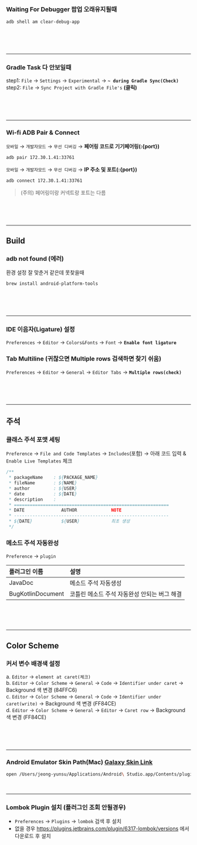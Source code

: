 ### Waiting For Debugger 팝업 오래유지될때
```zsh
adb shell am clear-debug-app
```

<br><br><br>

---

### Gradle Task 다 안보일때
step1: `File` &rarr; `Settings` &rarr; `Experimental` &rarr; **`~ during Gradle Sync(Check)`**  
step2: `File` &rarr; `Sync Project with Gradle File's` **(클릭)**

<br><br><br>

---

### Wi-fi ADB Pair & Connect
`모바일` &rarr; `개발자모드` &rarr; `무선 디버깅` &rarr; **페어링 코드로 기기페어링(:{port})**
```zsh
adb pair 172.30.1.41:33761
```
`모바일` &rarr; `개발자모드` &rarr; `무선 디버깅` &rarr; **IP 주소 및 포트(:{port})**
```zsh
adb connect 172.30.1.41:33761
```
> (주의) 페어링이랑 커넥트랑 포트는 다름

<br><br><br>

---

## Build
### adb not found (에러)
환경 설정 잘 맞춘거 같은데 못찾을때
```zsh
brew install android-platform-tools
````

<br><br><br>

---

### IDE 이음자(Ligature) 설정
`Preferences` &rarr; `Editor` &rarr; `Colors&Fonts` &rarr; `Font` &rarr; **`Enable font ligature`**

### Tab Multiline (귀찮으면 Multiple rows 검색하면 찾기 쉬움)
`Preferences` &rarr; `Editor` &rarr; `General` &rarr; `Editor Tabs` &rarr; **`Multiple rows(check)`**

<br><br><br>

---

## 주석
### 클래스 주석 포맷 세팅
`Preference` &rarr; `File and Code Templates` &rarr; `Includes`(포함) &rarr; 아래 코드 입력 & `Enable Live Templates` 체크  
```java
/**
 * packageName    : ${PACKAGE_NAME}
 * fileName       : ${NAME}
 * author         : ${USER}
 * date           : ${DATE}
 * description    :
 * ===========================================================
 * DATE              AUTHOR             NOTE
 * -----------------------------------------------------------
 * ${DATE}           ${USER}            최초 생성
 */
```  

### 메소드 주석 자동완성 
`Preference` &rarr; `plugin`  

| 플러그인 이름 | 설명 |
|:--|:--|
| JavaDoc | 메소드 주석 자동생성  
| BugKotlinDocument | 코틀린 메소드 주석 자동완성 안되는 버그 해결

<br><br><br>

---

## Color Scheme
### 커서 변수 배경색 설정
a. `Editor` &rarr; `element at caret(체크)`  
b. `Editor` &rarr; `Color Scheme` &rarr; `General` &rarr; `Code` &rarr; `Identifier under caret` &rarr; Background 색 변경 (84FFC6)  
c. `Editor` &rarr; `Color Scheme` &rarr; `General` &rarr; `Code` &rarr; `Identifier under caret(write)` &rarr; Background 색 변경 (FF84CE)  
d. `Editor` &rarr; `Color Scheme` &rarr; `General` &rarr; `Editor` &rarr; `Caret row` &rarr; Background 색 변경 (FF84CE)  

<br><br><br>

---

### Android Emulator Skin Path(Mac) [Galaxy Skin Link](https://developer.samsung.com/galaxy-emulator-skin/galaxy-s.html)
```zsh 
open /Users/jeong-yunsu/Applications/Android\ Studio.app/Contents/plugins/android/resources/device-art-resources
```

<br>

---

### Lombok Plugin 설치 (플러그인 조회 안될경우)
- `Preferences` &rarr; `Plugins` &rarr; `lombok` 검색 후 설치
- 없을 경우 https://plugins.jetbrains.com/plugin/6317-lombok/versions 에서 다운로드 후 설치



<br><br><br>